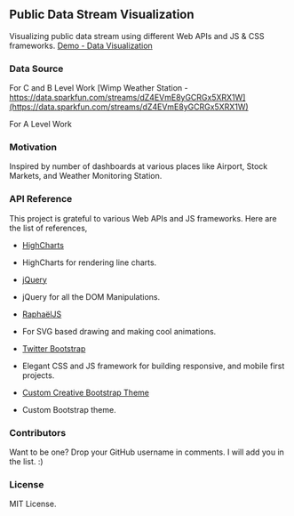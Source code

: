 ## Public Data Stream Visualization
Visualizing public data stream using different Web APIs and JS & CSS frameworks.
[Demo - Data Visualization](http://nathan5x.github.io/PublicDataViz/)

### Data Source

For C and B Level Work
[Wimp Weather Station - https://data.sparkfun.com/streams/dZ4EVmE8yGCRGx5XRX1W](https://data.sparkfun.com/streams/dZ4EVmE8yGCRGx5XRX1W)

For A Level Work

### Motivation

Inspired by number of dashboards at various places like Airport, Stock Markets, and Weather Monitoring Station.

### API Reference

This project is grateful to various Web APIs and JS frameworks. Here are the list of references,

* [HighCharts](http://www.highcharts.com/demo/line-basic/dark-green)
 - HighCharts for rendering line charts.

* [jQuery](https://jquery.com/)
 - jQuery for all the DOM Manipulations.

* [RaphaëlJS](http://raphaeljs.com/)
 - For SVG based drawing and making cool animations.

* [Twitter Bootstrap](http://getbootstrap.com/)
 - Elegant CSS and JS framework for building responsive, and mobile first projects.

* [Custom Creative Bootstrap Theme](http://startbootstrap.com/template-overviews/creative/)
 - Custom Bootstrap theme.

### Contributors

Want to be one? Drop your GitHub username in comments. I will add you in the list. :)

### License

MIT License.
